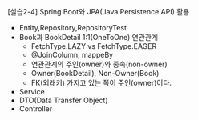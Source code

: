 [실습2-4] Spring Boot와 JPA(Java Persistence API) 활용
* Entity,Repository,RepositoryTest
* Book과 BookDetail 1:1(OneToOne) 연관관계
  * FetchType.LAZY vs FetchType.EAGER
  * @JoinColumn, mappeBy
  * 연관관계의 주인(owner)와 종속(non-owner)
  * Owner(BookDetail), Non-Owner(Book)
  * FK(외래키) 가지고 있는 쪽이 주인(owner)이다.
* Service
* DTO(Data Transfer Object)
* Controller